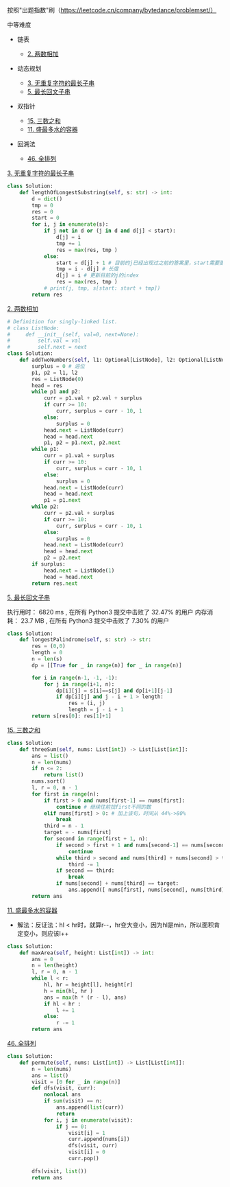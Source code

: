 
按照"出题指数"刷（https://leetcode.cn/company/bytedance/problemset/）

中等难度

- 链表
    - [2. 两数相加](https://leetcode.cn/problems/add-two-numbers/)
    
- 动态规划
    - [3. 无重复字符的最长子串](https://leetcode.cn/problems/longest-substring-without-repeating-characters/)
    - [5. 最长回文子串](https://leetcode.cn/problems/longest-palindromic-substring/)
    
- 双指针
    - [15. 三数之和](https://leetcode.cn/problems/3sum/)
    - [11. 盛最多水的容器](https://leetcode.cn/problems/container-with-most-water/)
    
- 回溯法
    - [46. 全排列](https://leetcode.cn/problems/permutations/)
    





[3. 无重复字符的最长子串](https://leetcode.cn/problems/longest-substring-without-repeating-characters/)

```python
class Solution:
    def lengthOfLongestSubstring(self, s: str) -> int:
        d = dict()
        tmp = 0
        res = 0
        start = 0
        for i, j in enumerate(s):
            if j not in d or (j in d and d[j] < start):
                d[j] = i
                tmp += 1
                res = max(res, tmp )
            else:
                start = d[j] + 1 # 目前的j已经出现过之前的答案里，start需要更新为start位置+1
                tmp = i - d[j] # 长度
                d[j] = i # 更新目前的j的index
                res = max(res, tmp )
            # print(j, tmp, s[start: start + tmp])
        return res 
```

[2. 两数相加](https://leetcode.cn/problems/add-two-numbers/)


```python
# Definition for singly-linked list.
# class ListNode:
#     def __init__(self, val=0, next=None):
#         self.val = val
#         self.next = next
class Solution:
    def addTwoNumbers(self, l1: Optional[ListNode], l2: Optional[ListNode]) -> Optional[ListNode]:
        surplus = 0 # 进位
        p1, p2 = l1, l2 
        res = ListNode(0)
        head = res 
        while p1 and p2:
            curr = p1.val + p2.val + surplus
            if curr >= 10:
                curr, surplus = curr - 10, 1
            else:
                surplus = 0
            head.next = ListNode(curr)
            head = head.next
            p1, p2 = p1.next, p2.next
        while p1:
            curr = p1.val + surplus 
            if curr >= 10:
                curr, surplus = curr - 10, 1
            else:
                surplus = 0
            head.next = ListNode(curr)
            head = head.next
            p1 = p1.next
        while p2:
            curr = p2.val + surplus 
            if curr >= 10:
                curr, surplus = curr - 10, 1
            else:
                surplus = 0
            head.next = ListNode(curr)
            head = head.next
            p2 = p2.next
        if surplus:
            head.next = ListNode(1)
            head = head.next 
        return res.next
```

[5. 最长回文子串](https://leetcode.cn/problems/longest-palindromic-substring/)


执行用时：
6820 ms
, 在所有 Python3 提交中击败了
32.47%
的用户
内存消耗：
23.7 MB
, 在所有 Python3 提交中击败了
7.30%
的用户

```python
class Solution:
    def longestPalindrome(self, s: str) -> str:
        res = (0,0)
        length = 0
        n = len(s)
        dp = [[True for _ in range(n)] for _ in range(n)]

        for i in range(n-1, -1, -1):
            for j in range(i+1, n):
                dp[i][j] = s[i]==s[j] and dp[i+1][j-1]
                if dp[i][j] and j - i + 1 > length:
                    res = (i, j)
                    length = j - i + 1
        return s[res[0]: res[1]+1]
```

[15. 三数之和](https://leetcode.cn/problems/3sum/)

```python
class Solution:
    def threeSum(self, nums: List[int]) -> List[List[int]]:
        ans = list()
        n = len(nums)
        if n <= 2:
            return list()
        nums.sort()
        l, r = 0, n - 1
        for first in range(n):
            if first > 0 and nums[first-1] == nums[first]:
                continue # 继续往前找first不同的数
            elif nums[first] > 0: # 加上该句，时间从 44%->80%
                break 
            third = n - 1
            target = - nums[first]
            for second in range(first + 1, n):
                if second > first + 1 and nums[second-1] == nums[second]:
                    continue
                while third > second and nums[third] + nums[second] > target:
                    third -= 1
                if second == third:
                    break
                if nums[second] + nums[third] == target:
                    ans.append([ nums[first], nums[second], nums[third] ])
        return ans 
```

[11. 盛最多水的容器](https://leetcode.cn/problems/container-with-most-water/)


- 解法：反证法：hl < hr时，就算r--，hr变大变小，因为hl是min，所以面积肯定变小，则应该l++

```python
class Solution:
    def maxArea(self, height: List[int]) -> int:
        ans = 0
        n = len(height)
        l, r = 0, n - 1
        while l < r:
            hl, hr = height[l], height[r]
            h = min(hl, hr )
            ans = max(h * (r - l), ans)
            if hl < hr :
                l += 1
            else:
                r -= 1 
        return ans
```

[46. 全排列](https://leetcode.cn/problems/permutations/)

```python
class Solution:
    def permute(self, nums: List[int]) -> List[List[int]]:
        n = len(nums)
        ans = list()
        visit = [0 for _ in range(n)] 
        def dfs(visit, curr):
            nonlocal ans 
            if sum(visit) == n:
                ans.append(list(curr))
                return 
            for i, j in enumerate(visit):
                if j == 0:
                    visit[i] = 1
                    curr.append(nums[i])
                    dfs(visit, curr)
                    visit[i] = 0
                    curr.pop()
        
        dfs(visit, list())
        return ans 
```
